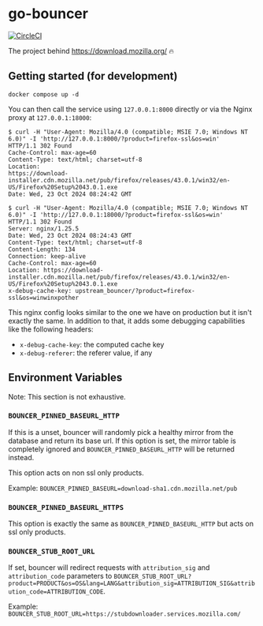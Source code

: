 # go-bouncer

[![CircleCI](https://circleci.com/gh/mozilla-services/go-bouncer/tree/master.svg?style=svg)](https://circleci.com/gh/mozilla-services/go-bouncer/?branch=master)

The project behind https://download.mozilla.org/ :fire:

## Getting started (for development)

```
docker compose up -d
```

You can then call the service using `127.0.0.1:8000` directly or via the Nginx
proxy at `127.0.0.1:18000`:

```
$ curl -H "User-Agent: Mozilla/4.0 (compatible; MSIE 7.0; Windows NT 6.0)" -I 'http://127.0.0.1:8000/?product=firefox-ssl&os=win'
HTTP/1.1 302 Found
Cache-Control: max-age=60
Content-Type: text/html; charset=utf-8
Location:
https://download-installer.cdn.mozilla.net/pub/firefox/releases/43.0.1/win32/en-US/Firefox%20Setup%2043.0.1.exe
Date: Wed, 23 Oct 2024 08:24:42 GMT

$ curl -H "User-Agent: Mozilla/4.0 (compatible; MSIE 7.0; Windows NT 6.0)" -I 'http://127.0.0.1:18000/?product=firefox-ssl&os=win'
HTTP/1.1 302 Found
Server: nginx/1.25.5
Date: Wed, 23 Oct 2024 08:24:43 GMT
Content-Type: text/html; charset=utf-8
Content-Length: 134
Connection: keep-alive
Cache-Control: max-age=60
Location: https://download-installer.cdn.mozilla.net/pub/firefox/releases/43.0.1/win32/en-US/Firefox%20Setup%2043.0.1.exe
x-debug-cache-key: upstream_bouncer/?product=firefox-ssl&os=winwinxpother
```

This nginx config looks similar to the one we have on production but it isn't
exactly the same. In addition to that, it adds some debugging capabilities like
the following headers:

- `x-debug-cache-key`: the computed cache key
- `x-debug-referer`: the referer value, if any

## Environment Variables

Note: This section is not exhaustive.

### `BOUNCER_PINNED_BASEURL_HTTP`

If this is a unset, bouncer will randomly pick a healthy mirror from the
database and return its base url. If this option is set, the mirror table is
completely ignored and `BOUNCER_PINNED_BASEURL_HTTP` will be returned instead.

This option acts on non ssl only products.

Example: `BOUNCER_PINNED_BASEURL=download-sha1.cdn.mozilla.net/pub`

### `BOUNCER_PINNED_BASEURL_HTTPS`

This option is exactly the same as `BOUNCER_PINNED_BASEURL_HTTP` but acts on ssl
only products.

### `BOUNCER_STUB_ROOT_URL`

If set, bouncer will redirect requests with `attribution_sig` and
`attribution_code` parameters to
`BOUNCER_STUB_ROOT_URL?product=PRODUCT&os=OS&lang=LANG&attribution_sig=ATTRIBUTION_SIG&attribution_code=ATTRIBUTION_CODE`.

Example: `BOUNCER_STUB_ROOT_URL=https://stubdownloader.services.mozilla.com/`

[go-bouncer]: https://github.com/mozilla-services/go-bouncer/
